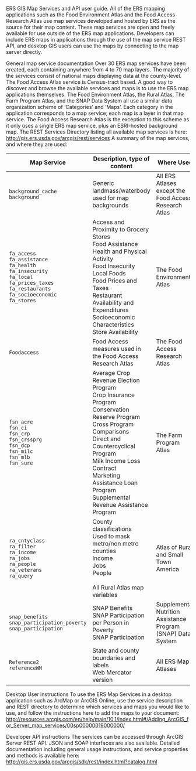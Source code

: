 ERS GIS Map Services and API user guide.
All of the ERS mapping applications such as the Food Environment Atlas and the Food Access Research Atlas use map services developed and hosted by ERS as the source for their map content.  These map services are open and freely available for use outside of the ERS map applications.  Developers can include ERS maps in applications through the use of the map service REST API, and desktop GIS users can use the maps by connecting to the map server directly.

General map service documentation
Over 30 ERS map services have been created, each containing anywhere from 4 to 70 map layers. The majority of the services consist of national maps displaying data at the county-level.  The Food Access Atlas service is Census-tract based.  A good way to discover and browse the available services and maps is to use the ERS map applications themselves.  The Food Environment Atlas, the Rural Atlas, The Farm Program Atlas, and the SNAP Data System all use a similar data organization scheme of ‘Categories’ and ‘Maps’.  Each category in the application corresponds to a map service; each map is a layer in that map service.  The Food Access Research Atlas is the exception to this scheme as it only uses a single ERS map service, plus an ESRI-hosted background map.
The REST Services Directory listing all available map services is here:  http://gis.ers.usda.gov/arcgis/rest/services
A summary of the map services, and where they are used:

|Map Service | Description, type of content |	Where Used |
| ---------- | ---------------------------- | ---------- |
|`background_cache`<br>`background` | Generic landmass/waterbody used for map backgrounds | All ERS Atlases except the Food Access Research Atlas |
|`fa_access`<br>`fa_assistance`<br>`fa_health`<br>`fa_insecurity`<br>`fa_local`<br>`fa_prices_taxes`<br>`fa_restaurants` <br>`fa_socioeconomic`<br>`fa_stores` | Access and Proximity to Grocery Stores<br>Food Assistance<br>Health and Physical Activity<br>Food Insecurity<br>Local Foods<br>Food Prices and Taxes<br>Restaurant Availability and Expenditures<br>Socioeconomic Characteristics<br>Store Availability | The Food Environment Atlas |
|`Foodaccess` |	Food Access measures used in the Food Access Research Atlas | The Food Access Research Atlas |
|`fsn_acre`<br>`fsn_ci`<br>`fsn_crp`<br>`fsn_crssprg`<br>`fsn_dcp`<br>`fsn_milc`<br>`fsn_mlb`<br>`fsn_sure` | Average Crop Revenue Election Program<br>Crop Insurance Program<br>Conservation Reserve Program<br>Cross Program Comparisons<br>Direct and Countercyclical Program<br>Milk Income Loss Contract<br>Marketing Assistance Loan Program<br>Supplemental Revenue Assistance Program | The Farm Program Atlas |
|`ra_cntyclass`<br>`ra_filter`<br>`ra_income`<br>`ra_jobs`<br>`ra_people`<br>`ra_veterans`<br>`ra_query` | County classifications<br>Used to mask metro/non metro counties<br>Income<br>Jobs<br>People<br><br>All Rural Atlas map variables | Atlas of Rural and Small Town America |
|`snap_benefits`<br>`snap_participation_poverty`<br>`snap_participation` | SNAP Benefits<br>SNAP Participation per Person in Poverty<br>SNAP Participation | Supplemental Nutrition Assistance Program (SNAP) Data System |
|`Reference2`<br>`referenceWM` | State and county boundaries and labels<br>Web Mercator version	| All ERS Map Atlases |

Desktop User instructions
To use the ERS Map Services in a desktop application such as ArcMap or ArcGIS Online, use the service description and REST directory to determine which services and maps you would like to use, and follow the instructions here to add the maps to your document:  
http://resources.arcgis.com/en/help/main/10.1/index.html#/Adding_ArcGIS_for_Server_map_services/00sp00000019000000/

Developer API instructions
The services can be accessed through ArcGIS Server REST API.  JSON and SOAP interfaces are also available.   Detailed documentation including general usage instructions, and service properties and methods is available here: 
http://gis.ers.usda.gov/arcgis/sdk/rest/index.html?catalog.html


